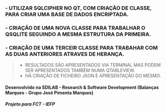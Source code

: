 ### - UTILIZAR SQLCIPHER NO QT, COM CRIAÇÃO DE CLASSE, PARA CRIAR UMA BASE DE DADOS ENCRIPTADA.
### - CRIAÇÃO DE UMA NOVA CLASSE PARA TRABALHAR O QSQLITE SEGUINDO A MESMA ESTRUTURA DA PRIMEIRA.
### - CRIAÇÃO DE UMA TERCEIR CLASSE PARA TRABAHAR COM AS DUAS ANTERIORES ATRAVES DE HERANÇA.

> - RESULTADOS SÃO APRESENTADOS VIA TERMINAL MAS PODEM SER APRESENTADOS TAMBÉM NUMA QTABLEVIEW.
> - HÁ CRIAÇÃO DE FICHEIRO JSON E APRESENTAÇÃO DO MESMO. 

#### Desenvolvido na SDILAB - Research & Software Development (Balanças Marques - Grupo José Pimenta Marques)
##### Projeto para FCT - IEFP
